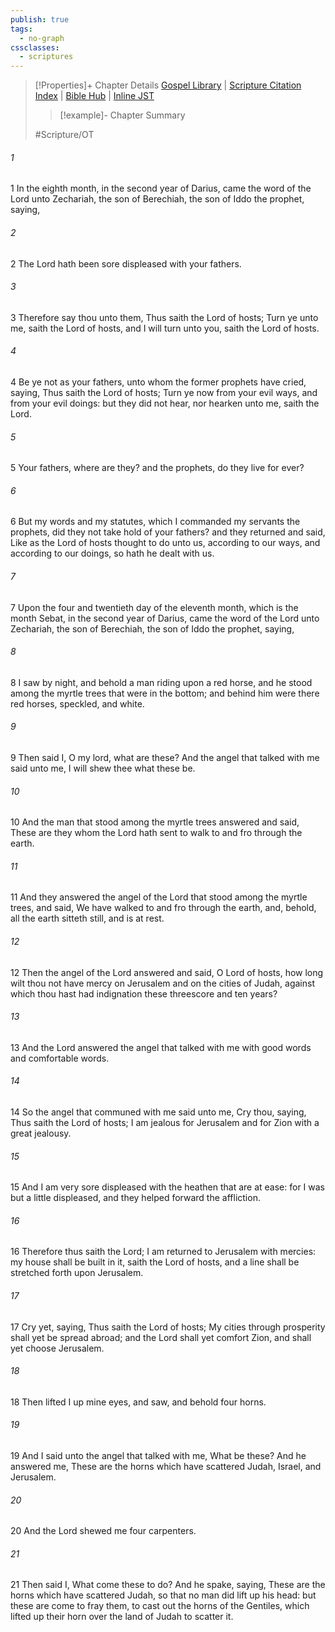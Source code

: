 ```yaml
---
publish: true
tags:
  - no-graph
cssclasses:
  - scriptures
---
```

>[!Properties]+ Chapter Details
>[Gospel Library](https://churchofjesuschrist.org/study/scriptures/ot/zech/1?lang=eng)    |    [Scripture Citation Index](https://scriptures.byu.edu/#08a01::c08a01)    |    [Bible Hub](https://biblehub.com/zechariah/1.htm)    |    [Inline JST](https://scripturetoolbox.com/html/ic/Zechariah/1.html)
>>[!example]- Chapter Summary
>> 
> 
>
>#Scripture/OT
###### 1
1 In the eighth month, in the second year of Darius, came the word of the Lord unto Zechariah, the son of Berechiah, the son of Iddo the prophet, saying,
###### 2
2 The Lord hath been sore displeased with your fathers.
###### 3
3 Therefore say thou unto them, Thus saith the Lord of hosts; Turn ye unto me, saith the Lord of hosts, and I will turn unto you, saith the Lord of hosts.
###### 4
4 Be ye not as your fathers, unto whom the former prophets have cried, saying, Thus saith the Lord of hosts; Turn ye now from your evil ways, and from your evil doings: but they did not hear, nor hearken unto me, saith the Lord.
###### 5
5 Your fathers, where are they? and the prophets, do they live for ever?
###### 6
6 But my words and my statutes, which I commanded my servants the prophets, did they not take hold of your fathers? and they returned and said, Like as the Lord of hosts thought to do unto us, according to our ways, and according to our doings, so hath he dealt with us.
###### 7
7 Upon the four and twentieth day of the eleventh month, which is the month Sebat, in the second year of Darius, came the word of the Lord unto Zechariah, the son of Berechiah, the son of Iddo the prophet, saying,
###### 8
8 I saw by night, and behold a man riding upon a red horse, and he stood among the myrtle trees that were in the bottom; and behind him were there red horses, speckled, and white.
###### 9
9 Then said I, O my lord, what are these? And the angel that talked with me said unto me, I will shew thee what these be.
###### 10
10 And the man that stood among the myrtle trees answered and said, These are they whom the Lord hath sent to walk to and fro through the earth.
###### 11
11 And they answered the angel of the Lord that stood among the myrtle trees, and said, We have walked to and fro through the earth, and, behold, all the earth sitteth still, and is at rest.
###### 12
12 Then the angel of the Lord answered and said, O Lord of hosts, how long wilt thou not have mercy on Jerusalem and on the cities of Judah, against which thou hast had indignation these threescore and ten years?
###### 13
13 And the Lord answered the angel that talked with me with good words and comfortable words.
###### 14
14 So the angel that communed with me said unto me, Cry thou, saying, Thus saith the Lord of hosts; I am jealous for Jerusalem and for Zion with a great jealousy.
###### 15
15 And I am very sore displeased with the heathen that are at ease: for I was but a little displeased, and they helped forward the affliction.
###### 16
16 Therefore thus saith the Lord; I am returned to Jerusalem with mercies: my house shall be built in it, saith the Lord of hosts, and a line shall be stretched forth upon Jerusalem.
###### 17
17 Cry yet, saying, Thus saith the Lord of hosts; My cities through prosperity shall yet be spread abroad; and the Lord shall yet comfort Zion, and shall yet choose Jerusalem.
###### 18
18 Then lifted I up mine eyes, and saw, and behold four horns.
###### 19
19 And I said unto the angel that talked with me, What be these? And he answered me, These are the horns which have scattered Judah, Israel, and Jerusalem.
###### 20
20 And the Lord shewed me four carpenters.
###### 21
21 Then said I, What come these to do? And he spake, saying, These are the horns which have scattered Judah, so that no man did lift up his head: but these are come to fray them, to cast out the horns of the Gentiles, which lifted up their horn over the land of Judah to scatter it.
